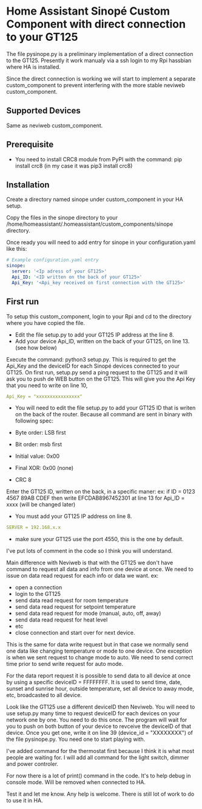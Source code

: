 # Home Assistant Sinopé Custom Component with direct connection to your GT125

The file pysinope.py is a preliminary implementation of a direct connection to the GT125.
Presently it work manualy via a ssh login to my Rpi hassbian where HA is installed.

Since the direct connection is working we will start to implement a separate custom_component to 
prevent interfering with the more stable neviweb custom_component.

## Supported Devices

Same as neviweb custom_component.

## Prerequisite

- You need to install CRC8 module from PyPI with the command:
pip install crc8 (in my case it was pip3 install crc8)

## Installation

Create a directory named sinope under custom_component in your HA setup.

Copy the files in the sinope directory to your /home/homeassistant/.homeassistant/custom_components/sinope directory.

Once ready you will need to add entry for sinope in your configuration.yaml like this:

```yaml
# Example configuration.yaml entry
sinope:
  server: '<Ip adress of your GT125>'
  Api_ID: '<ID written on the back of your GT125>'
  Api_Key: '<Api_key received on first connection with the GT125>'
```
## First run

To setup this custom_component, login to your Rpi and cd to the directory where you have copied the file.
- Edit the file setup.py to add your GT125 IP address at the line 8.
- Add your device Api_ID, written on the back of your GT125, on line 13. (see how below) 

Execute the command: python3 setup.py. This is required to get the Api_Key and the deviceID for each Sinopé devices connected to your GT125. On first run, setup.py send a ping request to the GT125 and it will ask you to push de WEB button on the GT125. 
This will give you the Api Key that you need to write on line 10, 
```yaml
Api_Key = "xxxxxxxxxxxxxxxx" 
```
- You will need to edit the file setup.py to add your GT125 ID that is writen on the back of the router.
Because all command are sent in binary with following spec:

- Byte order:    LSB first 
- Bit order:     msb first 
- Initial value: 0x00 
- Final XOR:     0x00 (none)
- CRC 8

Enter the GT125 ID, written on the back, in a specific maner: 
ex: if ID = 0123 4567 89AB CDEF then write EFCDAB8967452301 at line 13 for Api_ID = xxxx (will be changed later)

- You must add your GT125 IP address on line 8.
```yaml
SERVER = 192.168.x.x 
```
- make sure your GT125 use the port 4550, this is the one by default.

I've put lots of comment in the code so I think you will understand.

Main difference with Neviweb is that with the GT125 we don't have command to request all data and info 
from one device at once. We need to issue on data read request for each info or data we want. 
ex:
- open a connection
- login to the GT125
- send data read request for room temperature
- send data read request for setpoint temperature
- send data read request for mode (manual, auto, off, away)
- send data read request for heat level
- etc
- close connection and start over for next device.

This is the same for data write request but in that case we normally send one data like changing temperature or mode 
to one device. One exception is when we sent request to change mode to auto. We need to send correct time prior to send write request for auto mode.

For the data report request it is possible to send data to all device at once by using a specific deviceID = FFFFFFFF. 
It is used to send time, date, sunset and sunrise hour, outside temperature, set all device to away mode, etc, broadcasted to all device.

Look like the GT125 use a different deviceID then Neviweb. You will need to use setup.py many time to request deviceID for each devices on your network one by one. You need to do this once. The program will wait for you to push on both button of your device to revceive the deviceID of that device. Once you get one, write it on line 39 (device_id = "XXXXXXXX") of the file pysinope.py. You need one to start playing with. 

I've added command for the thermostat first because I think it is what most people are waiting for. I will add all command for the light switch, dimmer and power controler.

For now there is a lot of print() command in the code. It's to help debug in console mode. Will be removed when connected to HA.

Test it and let me know. Any help is welcome. There is still lot of work to do to use it in HA.
